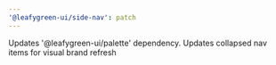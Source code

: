 ```yaml
---
'@leafygreen-ui/side-nav': patch
---
```


Updates '@leafygreen-ui/palette' dependency. Updates collapsed nav items for visual brand refresh
